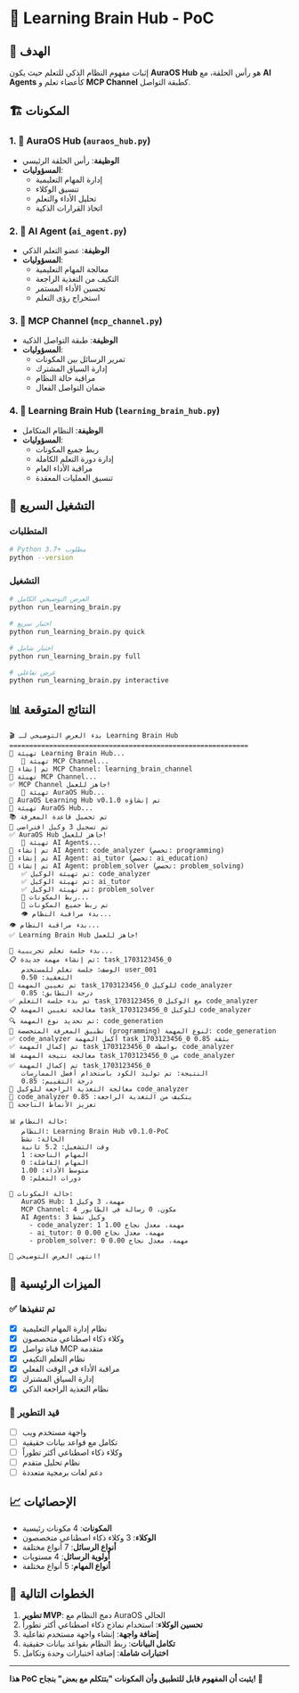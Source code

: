 # 🧠 Learning Brain Hub - PoC

## 🎯 الهدف
إثبات مفهوم النظام الذكي للتعلم حيث يكون **AuraOS Hub** هو رأس الحلقة، مع **AI Agents** كأعضاء تعلم و **MCP Channel** كطبقة التواصل.

## 🏗️ المكونات

### 1. 🧠 AuraOS Hub (`auraos_hub.py`)
- **الوظيفة**: رأس الحلقة الرئيسي
- **المسؤوليات**:
  - إدارة المهام التعليمية
  - تنسيق الوكلاء
  - تحليل الأداء والتعلم
  - اتخاذ القرارات الذكية

### 2. 🤖 AI Agent (`ai_agent.py`)
- **الوظيفة**: عضو التعلم الذكي
- **المسؤوليات**:
  - معالجة المهام التعليمية
  - التكيف من التغذية الراجعة
  - تحسين الأداء المستمر
  - استخراج رؤى التعلم

### 3. 📡 MCP Channel (`mcp_channel.py`)
- **الوظيفة**: طبقة التواصل الذكية
- **المسؤوليات**:
  - تمرير الرسائل بين المكونات
  - إدارة السياق المشترك
  - مراقبة حالة النظام
  - ضمان التواصل الفعال

### 4. 🔗 Learning Brain Hub (`learning_brain_hub.py`)
- **الوظيفة**: النظام المتكامل
- **المسؤوليات**:
  - ربط جميع المكونات
  - إدارة دورة التعلم الكاملة
  - مراقبة الأداء العام
  - تنسيق العمليات المعقدة

## 🚀 التشغيل السريع

### المتطلبات
```bash
# Python 3.7+ مطلوب
python --version
```

### التشغيل
```bash
# العرض التوضيحي الكامل
python run_learning_brain.py

# اختبار سريع
python run_learning_brain.py quick

# اختبار شامل
python run_learning_brain.py full

# عرض تفاعلي
python run_learning_brain.py interactive
```

## 📊 النتائج المتوقعة

```
🎬 بدء العرض التوضيحي لـ Learning Brain Hub
============================================================
🚀 تهيئة Learning Brain Hub...
   📡 تهيئة MCP Channel...
🔗 تم إنشاء MCP Channel: learning_brain_channel
🚀 تهيئة MCP Channel...
✅ MCP Channel جاهز للعمل!
   🧠 تهيئة AuraOS Hub...
🧠 AuraOS Learning Hub v0.1.0 تم إنشاؤه
🚀 تهيئة AuraOS Hub...
📚 تم تحميل قاعدة المعرفة
🤖 تم تسجيل 3 وكيل افتراضي
✅ AuraOS Hub جاهز للعمل!
   🤖 تهيئة AI Agents...
🤖 تم إنشاء AI Agent: code_analyzer (تخصص: programming)
🤖 تم إنشاء AI Agent: ai_tutor (تخصص: ai_education)
🤖 تم إنشاء AI Agent: problem_solver (تخصص: problem_solving)
   ✅ تم تهيئة الوكيل: code_analyzer
   ✅ تم تهيئة الوكيل: ai_tutor
   ✅ تم تهيئة الوكيل: problem_solver
   🔗 ربط المكونات...
   🔗 تم ربط جميع المكونات
   👁️ بدء مراقبة النظام...
👁️ بدء مراقبة النظام...
✅ Learning Brain Hub جاهز للعمل!

🎯 بدء جلسة تعلم تجريبية...
📋 تم إنشاء مهمة جديدة: task_1703123456_0
   الوصف: جلسة تعلم للمستخدم user_001
   التعقيد: 0.50
🎯 تم تعيين المهمة task_1703123456_0 للوكيل code_analyzer
   درجة التطابق: 0.85
✅ تم بدء جلسة التعلم task_1703123456_0 مع الوكيل code_analyzer
📋 معالجة تعيين المهمة task_1703123456_0 للوكيل code_analyzer
🔍 تم تحديد نوع المهمة: code_generation
🧠 تطبيق المعرفة المتخصصة (programming) لنوع المهمة: code_generation
✅ code_analyzer أكمل المهمة task_1703123456_0 بثقة 0.85
✅ تم إكمال المهمة task_1703123456_0 بواسطة code_analyzer
📊 معالجة نتيجة المهمة task_1703123456_0 من code_analyzer
✅ تم إكمال المهمة task_1703123456_0
   النتيجة: تم توليد الكود باستخدام أفضل الممارسات
   درجة التقييم: 0.85
🔄 معالجة التغذية الراجعة للوكيل code_analyzer
🔄 code_analyzer يتكيف من التغذية الراجعة: 0.85
🎉 تعزيز الأنماط الناجحة

📊 حالة النظام:
   النظام: Learning Brain Hub v0.1.0-PoC
   الحالة: نشط
   وقت التشغيل: 5.2 ثانية
   المهام الناجحة: 1
   المهام الفاشلة: 0
   متوسط الأداء: 1.00
   دورات التعلم: 0

🔧 حالة المكونات:
   AuraOS Hub: 1 مهمة، 3 وكيل
   MCP Channel: 4 مكون، 0 رسالة في الطابور
   AI Agents: 3 وكيل نشط
     - code_analyzer: 1 مهمة، معدل نجاح 1.00
     - ai_tutor: 0 مهمة، معدل نجاح 0.00
     - problem_solver: 0 مهمة، معدل نجاح 0.00

🎉 انتهى العرض التوضيحي!
```

## 🔧 الميزات الرئيسية

### ✅ تم تنفيذها
- [x] نظام إدارة المهام التعليمية
- [x] وكلاء ذكاء اصطناعي متخصصون
- [x] قناة تواصل MCP متقدمة
- [x] نظام التعلم التكيفي
- [x] مراقبة الأداء في الوقت الفعلي
- [x] إدارة السياق المشترك
- [x] نظام التغذية الراجعة الذكي

### 🚀 قيد التطوير
- [ ] واجهة مستخدم ويب
- [ ] تكامل مع قواعد بيانات حقيقية
- [ ] وكلاء ذكاء اصطناعي أكثر تطوراً
- [ ] نظام تحليل متقدم
- [ ] دعم لغات برمجية متعددة

## 📈 الإحصائيات

- **المكونات**: 4 مكونات رئيسية
- **الوكلاء**: 3 وكلاء ذكاء اصطناعي متخصصون
- **أنواع الرسائل**: 7 أنواع مختلفة
- **أولوية الرسائل**: 4 مستويات
- **أنواع المهام**: 5 أنواع مختلفة

## 🎯 الخطوات التالية

1. **تطوير MVP**: دمج النظام مع AuraOS الحالي
2. **تحسين الوكلاء**: استخدام نماذج ذكاء اصطناعي أكثر تطوراً
3. **إضافة واجهة**: إنشاء واجهة مستخدم تفاعلية
4. **تكامل البيانات**: ربط النظام بقواعد بيانات حقيقية
5. **اختبارات شاملة**: إضافة اختبارات وحدة وتكامل

---

**هذا PoC يثبت أن المفهوم قابل للتطبيق وأن المكونات "بتتكلم مع بعض" بنجاح! 🎉**
